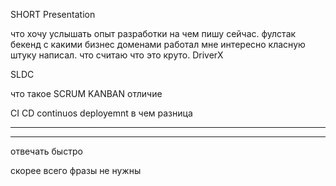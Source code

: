 SHORT Presentation

что хочу услышать
опыт разработки
на чем пишу сейчас.
фулстак бекенд
с какими бизнес доменами работал
мне интересно класную штуку написал.
что считаю что это круто.
DriverX


SLDC

что такое SCRUM
KANBAN отличие

CI CD
continuos deployemnt
в чем разница
<hr>





<hr>
отвечать быстро

скорее всего 
фразы не нужны

